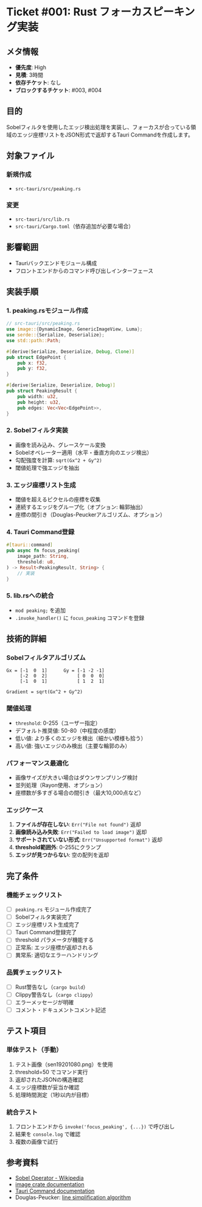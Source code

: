 # Ticket #001: Rust フォーカスピーキング実装

## メタ情報
- **優先度**: High
- **見積**: 3時間
- **依存チケット**: なし
- **ブロックするチケット**: #003, #004

## 目的
Sobelフィルタを使用したエッジ検出処理を実装し、フォーカスが合っている領域のエッジ座標リストをJSON形式で返却するTauri Commandを作成します。

## 対象ファイル

### 新規作成
- `src-tauri/src/peaking.rs`

### 変更
- `src-tauri/src/lib.rs`
- `src-tauri/Cargo.toml`（依存追加が必要な場合）

## 影響範囲
- Tauriバックエンドモジュール構成
- フロントエンドからのコマンド呼び出しインターフェース

## 実装手順

### 1. peaking.rsモジュール作成
```rust
// src-tauri/src/peaking.rs
use image::{DynamicImage, GenericImageView, Luma};
use serde::{Serialize, Deserialize};
use std::path::Path;

#[derive(Serialize, Deserialize, Debug, Clone)]
pub struct EdgePoint {
    pub x: f32,
    pub y: f32,
}

#[derive(Serialize, Deserialize, Debug)]
pub struct PeakingResult {
    pub width: u32,
    pub height: u32,
    pub edges: Vec<Vec<EdgePoint>>,
}
```

### 2. Sobelフィルタ実装
- 画像を読み込み、グレースケール変換
- Sobelオペレーター適用（水平・垂直方向のエッジ検出）
- 勾配強度を計算: `sqrt(Gx^2 + Gy^2)`
- 閾値処理で強エッジを抽出

### 3. エッジ座標リスト生成
- 閾値を超えるピクセルの座標を収集
- 連続するエッジをグループ化（オプション: 輪郭抽出）
- 座標の間引き（Douglas-Peuckerアルゴリズム、オプション）

### 4. Tauri Command登録
```rust
#[tauri::command]
pub async fn focus_peaking(
    image_path: String,
    threshold: u8,
) -> Result<PeakingResult, String> {
    // 実装
}
```

### 5. lib.rsへの統合
- `mod peaking;` を追加
- `.invoke_handler()` に `focus_peaking` コマンドを登録

## 技術的詳細

### Sobelフィルタアルゴリズム
```
Gx = [-1  0  1]      Gy = [-1 -2 -1]
     [-2  0  2]           [ 0  0  0]
     [-1  0  1]           [ 1  2  1]

Gradient = sqrt(Gx^2 + Gy^2)
```

### 閾値処理
- `threshold`: 0-255（ユーザー指定）
- デフォルト推奨値: 50-80（中程度の感度）
- 低い値: より多くのエッジを検出（細かい模様も拾う）
- 高い値: 強いエッジのみ検出（主要な輪郭のみ）

### パフォーマンス最適化
- 画像サイズが大きい場合はダウンサンプリング検討
- 並列処理（Rayon使用、オプション）
- 座標数が多すぎる場合の間引き（最大10,000点など）

### エッジケース
1. **ファイルが存在しない**: `Err("File not found")` 返却
2. **画像読み込み失敗**: `Err("Failed to load image")` 返却
3. **サポートされていない形式**: `Err("Unsupported format")` 返却
4. **threshold範囲外**: 0-255にクランプ
5. **エッジが見つからない**: 空の配列を返却

## 完了条件

### 機能チェックリスト
- [ ] `peaking.rs` モジュール作成完了
- [ ] Sobelフィルタ実装完了
- [ ] エッジ座標リスト生成完了
- [ ] Tauri Command登録完了
- [ ] threshold パラメータが機能する
- [ ] 正常系: エッジ座標が返却される
- [ ] 異常系: 適切なエラーハンドリング

### 品質チェックリスト
- [ ] Rust警告なし（`cargo build`）
- [ ] Clippy警告なし（`cargo clippy`）
- [ ] エラーメッセージが明確
- [ ] コメント・ドキュメントコメント記述

## テスト項目

### 単体テスト（手動）
1. テスト画像（sen19201080.png）を使用
2. threshold=50 でコマンド実行
3. 返却されたJSONの構造確認
4. エッジ座標数が妥当か確認
5. 処理時間測定（1秒以内が目標）

### 統合テスト
1. フロントエンドから `invoke('focus_peaking', {...})` で呼び出し
2. 結果を `console.log` で確認
3. 複数の画像で試行

## 参考資料
- [Sobel Operator - Wikipedia](https://en.wikipedia.org/wiki/Sobel_operator)
- [image crate documentation](https://docs.rs/image/latest/image/)
- [Tauri Command documentation](https://tauri.app/v1/guides/features/command/)
- Douglas-Peucker: [line simplification algorithm](https://en.wikipedia.org/wiki/Ramer%E2%80%93Douglas%E2%80%93Peucker_algorithm)
